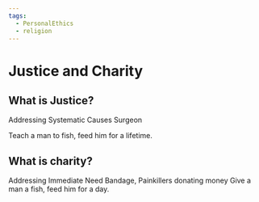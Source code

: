 ```yaml
---
tags:
  - PersonalEthics
  - religion
---
```



# Justice and Charity

## What is Justice?
Addressing Systematic Causes
Surgeon

Teach a man to fish, feed him for a lifetime.

## What is charity?
Addressing Immediate Need
Bandage, Painkillers
donating money
Give a man a fish, feed him for a day.

